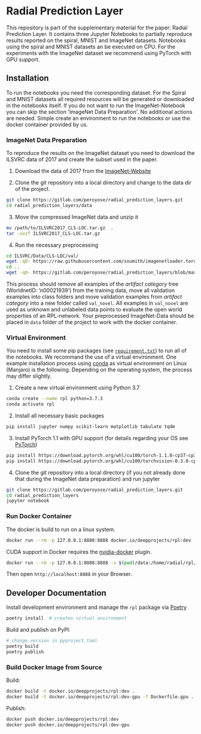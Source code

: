 # Radial Prediction Layer

This repository is part of the supplementary material for the paper: Radial Prediction Layer. It contains three Jupyter Notebooks to partially reproduce results reported on the spiral, MNIST and ImageNet datasets. Notebooks using the spiral and MNIST datasets an be executed on CPU. For the experiments with the ImageNet dataset we recommend using PyTorch with GPU support.

## Installation

To run the notebooks you need the corresponding dataset. For the Spiral and MNIST datasets all required resources will be generated or downloaded in the notebooks itself. If you do not want to run the ImageNet-Notebook you can skip the section 'ImageNet Data Preparation'. No additional actions are needed. Simple create an environment to run the notebooks or use the docker container provided by us.

### ImageNet Data Preparation
To reproduce the results on the ImageNet dataset you need to download the ILSVRC data of 2017 and create the subset used in the paper.

1. Download the data of 2017 from the [ImageNet-Website](http://image-net.org/download-images)

2. Clone the git repository into a local directory and change to the data dir of the project.
```bash
git clone https://gitlab.com/peroyose/radial_prediction_layers.git
cd radial_prediction_layers/data
```
3. Move the compressed ImageNet data and unzip it
```bash
mv /path/to/ILSVRC2017_CLS-LOC.tar.gz  .
tar -xvzf ILSVRC2017_CLS-LOC.tar.gz
```
4. Run the necessary preprocessing
```bash
cd ILSVRC/Data/CLS-LOC/val/
wget -qO- https://raw.githubusercontent.com/soumith/imagenetloader.torch/master/valprep.sh | bash
cd ..
wget -qO- https://gitlab.com/peroyose/radial_prediction_layers/blob/master/data/create_imagenet_subset.sh | bash
```

This process should remove all examples of the *artifact category* tree (WorldnetID: ’n00021939’) from the training data, move all validation examples into class folders and move validation examples from *artifact category* into a new folder called `val_novel`. All examples in `val_novel` are used as unknown and unlabeled data points to evaluate the open world properties of an RPL-network. Your preprocessed ImageNet-Data should be placed in `data` folder of the project to work with the docker container.

### Virtual Environment

You need to install some pip packages (see [`requirement.txt`](https://gitlab.com/peroyose/radial_prediction_layers/blob/master/requirements.txt)) to run all of the notebooks. We recommand the use of a virtual environment. One example installation process using [conda](https://www.anaconda.com/) as virtual environment on Linux (Manjaro) is the following. Depending on the operating system, the process may differ slightly.

1. Create a new virtual environment using Python 3.7
```bash
conda create --name rpl python=3.7.3
conda activate rpl
```

2. Install all necessary basic packages
```bash
pip install jupyter numpy scikit-learn matplotlib tabulate tqdm
```

3. Install PyTorch 1.1 with GPU support (for details regarding your OS see [PyTorch](https://pytorch.org/))
```bash
pip install https://download.pytorch.org/whl/cu100/torch-1.1.0-cp37-cp37m-linux_x86_64.whl
pip install https://download.pytorch.org/whl/cu100/torchvision-0.3.0-cp37-cp37m-linux_x86_64.whl
```

4. Clone the git repository into a local directory (if you not already done that during the ImageNet data preparation) and run jupyter
```bash
git clone https://gitlab.com/peroyose/radial_prediction_layers.git
cd radial_prediction_layers
jupyter notebook
```

### Run Docker Container
The docker is build to run on a linux system.

```bash
docker run --rm -p 127.0.0.1:8888:8888 docker.io/deepprojects/rpl:dev
```

CUDA support in Docker requires the [nvidia-docker](https://github.com/NVIDIA/nvidia-docker) plugin.

```bash
docker run --rm -p 127.0.0.1:8888:8888 -v $(pwd)/data:/home/radial/rpl/data --runtime=nvidia docker.io/deepprojects/rpl:dev-gpu
```

Then open `http://localhost:8888` in your Browser.


## Developer Documentation

Install development environment and manage the `rpl` package via [Poetry](https://github.com/sdispater/poetry)

```bash
poetry install  # creates virtual environment
```

Build and publish on PyPI:

```bash
# change version in pyproject.toml
poetry build
poetry publish
```

### Build Docker Image from Source

Build:

```bash
docker build -t docker.io/deepprojects/rpl:dev .
docker build -t docker.io/deepprojects/rpl:dev-gpu -f Dockerfile.gpu .
```

Publish:

```bash
docker push docker.io/deepprojects/rpl:dev
docker push docker.io/deepprojects/rpl:dev-gpu
```
